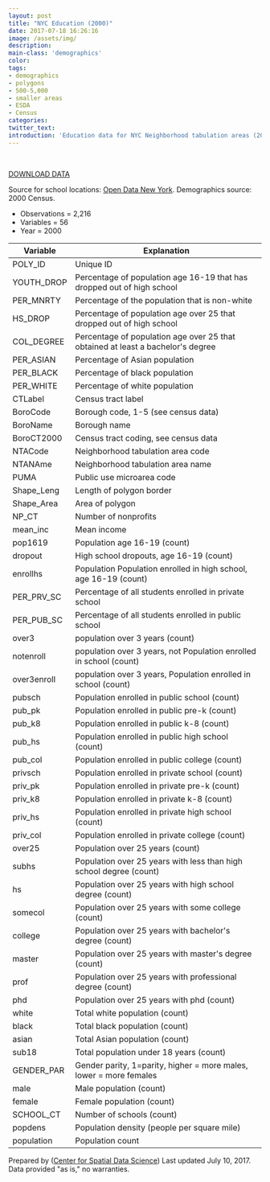 ```yaml
---
layout: post
title: "NYC Education (2000)"
date: 2017-07-18 16:26:16
image: /assets/img/
description:
main-class: 'demographics'
color:
tags:
- demographics
- polygons
- 500-5,000
- smaller areas
- ESDA
- Census
categories:
twitter_text:
introduction: 'Education data for NYC Neighborhood tabulation areas (2000 Census)'
---
```

<div id="root" data-geojson="../data/NYC_2000Census.geojson"></div>

<br>




[DOWNLOAD DATA](../data/nyc_2000Census.zip)

Source for school locations: [Open Data New York](https://data.cityofnewyork.us/Education/School-Point-Locations/jfju-ynrr). Demographics source: 2000 Census.

* Observations = 2,216
* Variables = 56
* Year = 2000


|	**Variable**	|	**Explanation**	|
|	---	|	--	|
|	POLY\_ID	|	Unique ID	|
|	YOUTH\_DROP	|	Percentage of population age 16-19 that has dropped out of high school	|
|	PER\_MNRTY	|	Percentage of the population that is non-white	|
|	HS\_DROP	|	Percentage of population age over 25 that dropped out of high school	|
|	COL\_DEGREE	|	Percentage of population age over 25 that obtained at least a bachelor's degree	|
|	PER\_ASIAN	|	Percentage of Asian population	|
|	PER\_BLACK	|	Percentage of black population	|
|	PER\_WHITE	|	Percentage of white population	|
|	CTLabel	|	Census tract label	|
|	BoroCode	|	Borough code, 1-5 (see census data)	|
|	BoroName	|	Borough name	|
|	BoroCT2000	|	Census tract coding, see census data	|
|	NTACode	|	Neighborhood tabulation area code	|
|	NTANAme	|	Neighborhood tabulation area name	|
|	PUMA	|	Public use microarea code	|
|	Shape\_Leng	|	Length of polygon border	|
|	Shape\_Area	|	Area of polygon	|
|	NP\_CT	|	Number of nonprofits	|
|	mean\_inc	|	Mean income	|
|	pop1619	|	Population age 16-19 (count)	|
|	dropout	|	High school dropouts, age 16-19 (count)	|
|	enrollhs	|	Population Population enrolled in high school, age 16-19 (count)	|
|	PER\_PRV\_SC	|	Percentage of all students enrolled in private school	|
|	PER\_PUB\_SC	|	Percentage of all students enrolled in public school	|
|	over3	|	population over 3 years (count)	|
|	notenroll	|	population over 3 years, not Population enrolled in school (count)	|
|	over3enroll	|	population over 3 years, Population enrolled in school (count)	|
|	pubsch	|	Population enrolled in public school (count)	|
|	pub\_pk	|	Population enrolled in public pre-k (count)	|
|	pub\_k8	|	Population enrolled in public k-8 (count)	|
|	pub\_hs	|	Population enrolled in public high school (count)	|
|	pub\_col	|	Population enrolled in public college (count)	|
|	privsch	|	Population enrolled in private school (count)	|
|	priv\_pk	|	Population enrolled in private pre-k (count)	|
|	priv\_k8	|	Population enrolled in private k-8 (count)	|
|	priv\_hs	|	Population enrolled in private high school (count)	|
|	priv\_col	|	Population enrolled in private college (count)	|
|	over25	|	Population over 25 years (count)	|
|	subhs	|	Population over 25 years with less than high school degree (count)	|
|	hs	|	Population over 25 years with high school degree (count)	|
|	somecol	|	Population over 25 years with some college (count)	|
|	college	|	Population over 25 years with bachelor's degree (count)	|
|	master	|	Population over 25 years with master's degree (count)	|
|	prof	|	Population over 25 years with professional degree (count)	|
|	phd	|	Population over 25 years with phd (count)	|
|	white	|	Total white population (count)	|
|	black	|	Total black population (count)	|
|	asian	|	Total Asian population (count)	|
|	sub18	|	Total population under 18 years (count)	|
|	GENDER\_PAR	|	Gender parity, 1=parity, higher = more males, lower = more females	|
|	male	|	Male population (count)	|
|	female	|	Female population (count)	|
|	SCHOOL\_CT	|	Number of schools (count)	|
|	popdens	|	Population density (people per square mile)	|
|	population	|	Population count	|

Prepared by ([Center for Spatial Data Science](https://spatial.uchicago.edu/)) Last updated July 10, 2017. Data provided "as is," no warranties.

